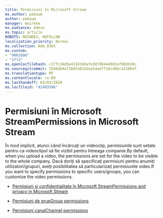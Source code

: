 ```yaml
---
title: Permisiuni în Microsoft Stream
ms.author: pebaum
author: pebaum
manager: mnirkhe
ms.audience: Admin
ms.topic: article
ROBOTS: NOINDEX, NOFOLLOW
localization_priority: Normal
ms.collection: Adm_O365
ms.custom:
- "9001696"
- "3773"
ms.openlocfilehash: c1ffc34d5e4110349afe387d64449d2af08db30c
ms.sourcegitcommit: 35b6db0a7160fa03a5ea54ad7f16cd84ca3186df
ms.translationtype: MT
ms.contentlocale: ro-RO
ms.lasthandoff: 03/03/2020
ms.locfileid: "42403596"
---
```

# <a name="permissions-in-microsoft-stream"></a><span data-ttu-id="ba655-102">Permisiuni în Microsoft Stream</span><span class="sxs-lookup"><span data-stu-id="ba655-102">Permissions in Microsoft Stream</span></span>

<span data-ttu-id="ba655-103">În mod implicit, atunci când încărcați un videoclip, permisiunile sunt setate pentru ca videoclipul să fie vizibil pentru întreaga companie.</span><span class="sxs-lookup"><span data-stu-id="ba655-103">By default, when you upload a video, the permissions are set for the video to be visible to the whole company.</span></span> <span data-ttu-id="ba655-104">Dacă doriți să specificați permisiuni pentru anumiți utilizatori/grupuri, aveți posibilitatea să particularizați permisiunile video.</span><span class="sxs-lookup"><span data-stu-id="ba655-104">If you want to specify permissions to specific users/groups, you can customize the video permissions.</span></span>

- [<span data-ttu-id="ba655-105">Permisiuni și confidențialitate în Microsoft Stream</span><span class="sxs-lookup"><span data-stu-id="ba655-105">Permissions and privacy in Microsoft Stream</span></span>](https://docs.microsoft.com/stream/portal-permissions)

- [<span data-ttu-id="ba655-106">Permisiuni de grup</span><span class="sxs-lookup"><span data-stu-id="ba655-106">Group permissions</span></span>](https://docs.microsoft.com/stream/portal-permissions#group-permissions)

- [<span data-ttu-id="ba655-107">Permisiuni canal</span><span class="sxs-lookup"><span data-stu-id="ba655-107">Channel permissions</span></span>](https://docs.microsoft.com/stream/portal-permissions#channel-permissions)